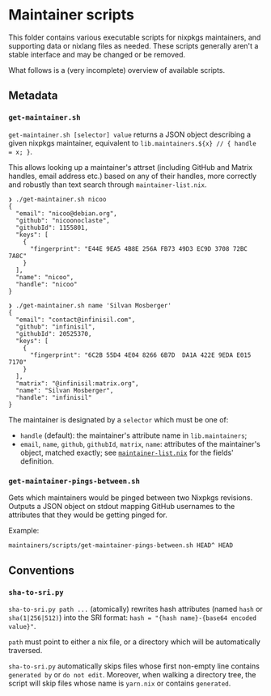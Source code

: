 # Maintainer scripts

This folder contains various executable scripts for nixpkgs maintainers, and supporting data or nixlang files as needed.
These scripts generally aren't a stable interface and may be changed or be removed.

What follows is a (very incomplete) overview of available scripts.

## Metadata

### `get-maintainer.sh`

`get-maintainer.sh [selector] value` returns a JSON object describing a given nixpkgs maintainer, equivalent to `lib.maintainers.${x} // { handle = x; }`.

This allows looking up a maintainer's attrset (including GitHub and Matrix handles, email address etc.) based on any of their handles, more correctly and
robustly than text search through `maintainer-list.nix`.

```
❯ ./get-maintainer.sh nicoo
{
  "email": "nicoo@debian.org",
  "github": "nicoonoclaste",
  "githubId": 1155801,
  "keys": [
    {
      "fingerprint": "E44E 9EA5 4B8E 256A FB73 49D3 EC9D 3708 72BC 7A8C"
    }
  ],
  "name": "nicoo",
  "handle": "nicoo"
}

❯ ./get-maintainer.sh name 'Silvan Mosberger'
{
  "email": "contact@infinisil.com",
  "github": "infinisil",
  "githubId": 20525370,
  "keys": [
    {
      "fingerprint": "6C2B 55D4 4E04 8266 6B7D  DA1A 422E 9EDA E015 7170"
    }
  ],
  "matrix": "@infinisil:matrix.org",
  "name": "Silvan Mosberger",
  "handle": "infinisil"
}
```

The maintainer is designated by a `selector` which must be one of:
- `handle` (default): the maintainer's attribute name in `lib.maintainers`;
- `email`, `name`, `github`, `githubId`, `matrix`, `name`:
  attributes of the maintainer's object, matched exactly; see [`maintainer-list.nix`] for the fields' definition.

[`maintainer-list.nix`]: ../maintainer-list.nix

### `get-maintainer-pings-between.sh`

Gets which maintainers would be pinged between two Nixpkgs revisions.
Outputs a JSON object on stdout mapping GitHub usernames to the attributes that they would be getting pinged for.

Example:

```sh
maintainers/scripts/get-maintainer-pings-between.sh HEAD^ HEAD
```

## Conventions

### `sha-to-sri.py`

`sha-to-sri.py path ...` (atomically) rewrites hash attributes (named `hash` or `sha(1|256|512)`) into the SRI format: `hash = "{hash name}-{base64 encoded value}"`.

`path` must point to either a nix file, or a directory which will be automatically traversed.

`sha-to-sri.py` automatically skips files whose first non-empty line contains `generated by` or `do not edit`.
Moreover, when walking a directory tree, the script will skip files whose name is `yarn.nix` or contains `generated`.

